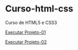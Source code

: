 # Curso-html-css
 Curso de HTML5 e CSS3

<a href= "https://remy-oliveira.github.io/Curso-html-css/html-css/exercicios/Projeto-01/android.html">Executar Projeto-01</a>

<a href="https://remy-oliveira.github.io/Curso-html-css/html-css/exercicios/Projeto-02">Executar Projeto-02</a>